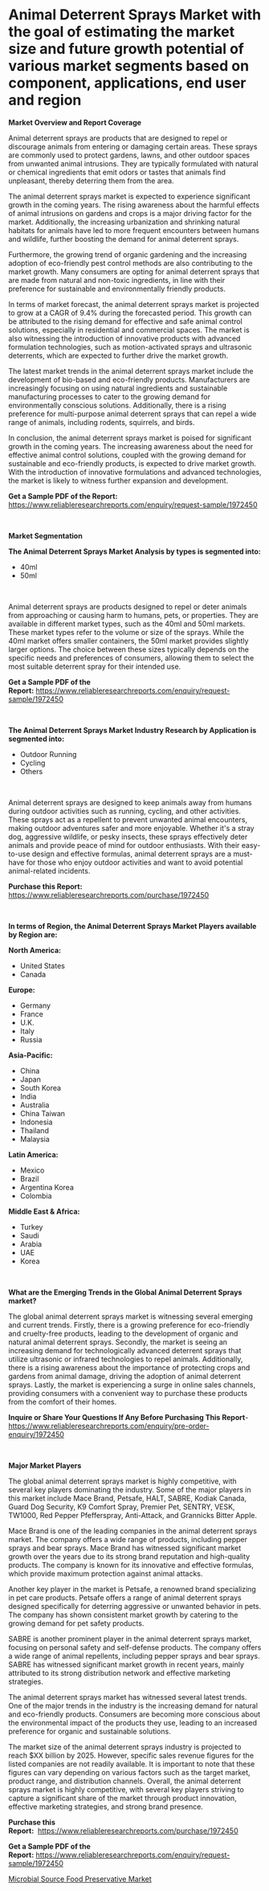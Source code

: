<p><h1>Animal Deterrent Sprays Market with the goal of estimating the market size and future growth potential of various market segments based on component, applications, end user and region</h1></p><p><strong>Market Overview and Report Coverage</strong></p>
<p><p>Animal deterrent sprays are products that are designed to repel or discourage animals from entering or damaging certain areas. These sprays are commonly used to protect gardens, lawns, and other outdoor spaces from unwanted animal intrusions. They are typically formulated with natural or chemical ingredients that emit odors or tastes that animals find unpleasant, thereby deterring them from the area.</p><p>The animal deterrent sprays market is expected to experience significant growth in the coming years. The rising awareness about the harmful effects of animal intrusions on gardens and crops is a major driving factor for the market. Additionally, the increasing urbanization and shrinking natural habitats for animals have led to more frequent encounters between humans and wildlife, further boosting the demand for animal deterrent sprays.</p><p>Furthermore, the growing trend of organic gardening and the increasing adoption of eco-friendly pest control methods are also contributing to the market growth. Many consumers are opting for animal deterrent sprays that are made from natural and non-toxic ingredients, in line with their preference for sustainable and environmentally friendly products.</p><p>In terms of market forecast, the animal deterrent sprays market is projected to grow at a CAGR of 9.4% during the forecasted period. This growth can be attributed to the rising demand for effective and safe animal control solutions, especially in residential and commercial spaces. The market is also witnessing the introduction of innovative products with advanced formulation technologies, such as motion-activated sprays and ultrasonic deterrents, which are expected to further drive the market growth.</p><p>The latest market trends in the animal deterrent sprays market include the development of bio-based and eco-friendly products. Manufacturers are increasingly focusing on using natural ingredients and sustainable manufacturing processes to cater to the growing demand for environmentally conscious solutions. Additionally, there is a rising preference for multi-purpose animal deterrent sprays that can repel a wide range of animals, including rodents, squirrels, and birds.</p><p>In conclusion, the animal deterrent sprays market is poised for significant growth in the coming years. The increasing awareness about the need for effective animal control solutions, coupled with the growing demand for sustainable and eco-friendly products, is expected to drive market growth. With the introduction of innovative formulations and advanced technologies, the market is likely to witness further expansion and development.</p></p>
<p><strong>Get a Sample PDF of the Report:</strong> <a href="https://www.reliableresearchreports.com/enquiry/request-sample/1972450">https://www.reliableresearchreports.com/enquiry/request-sample/1972450</a></p>
<p>&nbsp;</p>
<p><strong>Market Segmentation</strong></p>
<p><strong>The Animal Deterrent Sprays Market Analysis by types is segmented into:</strong></p>
<p><ul><li>40ml</li><li>50ml</li></ul></p>
<p>&nbsp;</p>
<p><p>Animal deterrent sprays are products designed to repel or deter animals from approaching or causing harm to humans, pets, or properties. They are available in different market types, such as the 40ml and 50ml markets. These market types refer to the volume or size of the sprays. While the 40ml market offers smaller containers, the 50ml market provides slightly larger options. The choice between these sizes typically depends on the specific needs and preferences of consumers, allowing them to select the most suitable deterrent spray for their intended use.</p></p>
<p><strong>Get a Sample PDF of the Report:</strong>&nbsp;<a href="https://www.reliableresearchreports.com/enquiry/request-sample/1972450">https://www.reliableresearchreports.com/enquiry/request-sample/1972450</a></p>
<p>&nbsp;</p>
<p><strong>The Animal Deterrent Sprays Market Industry Research by Application is segmented into:</strong></p>
<p><ul><li>Outdoor Running</li><li>Cycling</li><li>Others</li></ul></p>
<p>&nbsp;</p>
<p><p>Animal deterrent sprays are designed to keep animals away from humans during outdoor activities such as running, cycling, and other activities. These sprays act as a repellent to prevent unwanted animal encounters, making outdoor adventures safer and more enjoyable. Whether it's a stray dog, aggressive wildlife, or pesky insects, these sprays effectively deter animals and provide peace of mind for outdoor enthusiasts. With their easy-to-use design and effective formulas, animal deterrent sprays are a must-have for those who enjoy outdoor activities and want to avoid potential animal-related incidents.</p></p>
<p><strong>Purchase this Report:</strong>&nbsp; <a href="https://www.reliableresearchreports.com/purchase/1972450">https://www.reliableresearchreports.com/purchase/1972450</a></p>
<p>&nbsp;</p>
<p><strong>In terms of Region, the Animal Deterrent Sprays Market Players available by Region are:</strong></p>
<p>
    <p> <strong> North America: </strong>
        <ul>
            <li>United States</li>
            <li>Canada</li>
        </ul>
        </p> 
    <p> <strong> Europe: </strong>
        <ul>
            <li>Germany</li>
            <li>France</li>
            <li>U.K.</li>
            <li>Italy</li>
            <li>Russia</li>
        </ul>
        </p> 
    <p> <strong> Asia-Pacific: </strong>
        <ul>
            <li>China</li>
            <li>Japan</li>
            <li>South Korea</li>
            <li>India</li>
            <li>Australia</li>
            <li>China Taiwan</li>
            <li>Indonesia</li>
            <li>Thailand</li>
            <li>Malaysia</li>
        </ul>
        </p> 
    <p> <strong> Latin America: </strong>
        <ul>
            <li>Mexico</li>
            <li>Brazil</li>
            <li>Argentina Korea</li>
            <li>Colombia</li>
        </ul>
        </p> 
    <p> <strong> Middle East & Africa: </strong>
        <ul>
            <li>Turkey</li>
            <li>Saudi</li>
            <li>Arabia</li>
            <li>UAE</li>
            <li>Korea</li>
        </ul>
    </p>
    </p>
<p>&nbsp;</p>
<p><strong>What are the Emerging Trends in the Global Animal Deterrent Sprays market?</strong></p>
<p><p>The global animal deterrent sprays market is witnessing several emerging and current trends. Firstly, there is a growing preference for eco-friendly and cruelty-free products, leading to the development of organic and natural animal deterrent sprays. Secondly, the market is seeing an increasing demand for technologically advanced deterrent sprays that utilize ultrasonic or infrared technologies to repel animals. Additionally, there is a rising awareness about the importance of protecting crops and gardens from animal damage, driving the adoption of animal deterrent sprays. Lastly, the market is experiencing a surge in online sales channels, providing consumers with a convenient way to purchase these products from the comfort of their homes.</p></p>
<p><strong>Inquire or Share Your Questions If Any Before Purchasing This Report</strong>- <a href="https://www.reliableresearchreports.com/enquiry/pre-order-enquiry/1972450">https://www.reliableresearchreports.com/enquiry/pre-order-enquiry/1972450</a></p>
<p>&nbsp;</p>
<p><strong>Major Market Players</strong></p>
<p><p>The global animal deterrent sprays market is highly competitive, with several key players dominating the industry. Some of the major players in this market include Mace Brand, Petsafe, HALT, SABRE, Kodiak Canada, Guard Dog Security, K9 Comfort Spray, Premier Pet, SENTRY, VESK, TW1000, Red Pepper Pfefferspray, Anti-Attack, and Grannicks Bitter Apple.</p><p>Mace Brand is one of the leading companies in the animal deterrent sprays market. The company offers a wide range of products, including pepper sprays and bear sprays. Mace Brand has witnessed significant market growth over the years due to its strong brand reputation and high-quality products. The company is known for its innovative and effective formulas, which provide maximum protection against animal attacks.</p><p>Another key player in the market is Petsafe, a renowned brand specializing in pet care products. Petsafe offers a range of animal deterrent sprays designed specifically for deterring aggressive or unwanted behavior in pets. The company has shown consistent market growth by catering to the growing demand for pet safety products.</p><p>SABRE is another prominent player in the animal deterrent sprays market, focusing on personal safety and self-defense products. The company offers a wide range of animal repellents, including pepper sprays and bear sprays. SABRE has witnessed significant market growth in recent years, mainly attributed to its strong distribution network and effective marketing strategies.</p><p>The animal deterrent sprays market has witnessed several latest trends. One of the major trends in the industry is the increasing demand for natural and eco-friendly products. Consumers are becoming more conscious about the environmental impact of the products they use, leading to an increased preference for organic and sustainable solutions.</p><p>The market size of the animal deterrent sprays industry is projected to reach $XX billion by 2025. However, specific sales revenue figures for the listed companies are not readily available. It is important to note that these figures can vary depending on various factors such as the target market, product range, and distribution channels. Overall, the animal deterrent sprays market is highly competitive, with several key players striving to capture a significant share of the market through product innovation, effective marketing strategies, and strong brand presence.</p></p>
<p><strong>Purchase this Report:</strong>&nbsp;&nbsp;<a href="https://www.reliableresearchreports.com/purchase/1972450">https://www.reliableresearchreports.com/purchase/1972450</a></p>
<p></p>
<p><strong>Get a Sample PDF of the Report:</strong>&nbsp;<a href="https://www.reliableresearchreports.com/enquiry/request-sample/1972450">https://www.reliableresearchreports.com/enquiry/request-sample/1972450</a></p>
<p><p><a href="Your link will appear here after publishing.">Microbial Source Food Preservative Market</a></p></p>